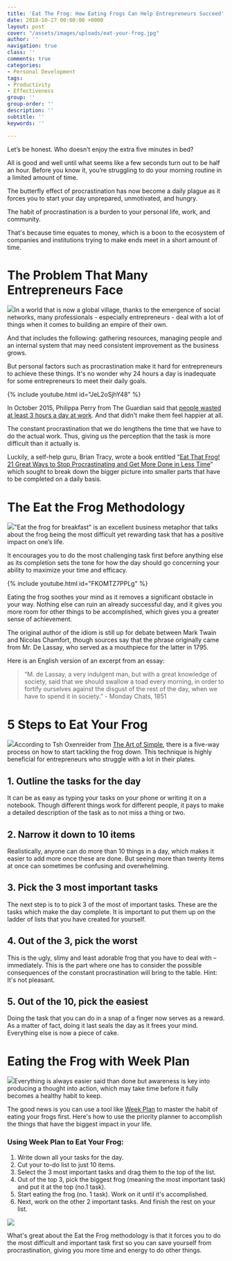 ```yaml
---
title: 'Eat The Frog: How Eating Frogs Can Help Entrepreneurs Succeed'
date: 2018-10-27 00:00:00 +0000
layout: post
cover: "/assets/images/uploads/eat-your-frog.jpg"
author: ''
navigation: true
class: ''
comments: true
categories:
- Personal Development
tags:
- Productivity
- Effectiveness
group: ''
group-order: ''
description: ''
subtitle: ''
keywords: ''

---
```

Let’s be honest. Who doesn’t enjoy the extra five minutes in bed?

All is good and well until what seems like a few seconds turn out to be half an hour. Before you know it, you’re struggling to do your morning routine in a limited amount of time.

The butterfly effect of procrastination has now become a daily plague as it forces you to start your day unprepared, unmotivated, and hungry.

The habit of procrastination is a burden to your personal life, work, and community.

That's because time equates to money, which is a boon to the ecosystem of companies and institutions trying to make ends meet in a short amount of time.

# The Problem That Many Entrepreneurs Face

![](/assets/images/uploads/eat-the-frog1.jpg)In a world that is now a global village, thanks to the emergence of social networks, many professionals - especially entrepreneurs - deal with a lot of things when it comes to building an empire of their own.

And that includes the following: gathering resources, managing people and an internal system that may need consistent improvement as the business grows.

But personal factors such as procrastination make it hard for entrepreneurs to achieve these things. It's no wonder why 24 hours a day is inadequate for some entrepreneurs to meet their daily goals.

{% include youtube.html id="JeL2oSjhY48" %}

In October 2015, Philippa Perry from The Guardian said that [people wasted at least 3 hours a day at work](https://www.theguardian.com/commentisfree/2015/oct/06/procrastination-waste-time-work-facebook). And that didn't make them feel happier at all.

The constant procrastination that we do lengthens the time that we have to do the actual work. Thus, giving us the perception that the task is more difficult than it actually is.

Luckily, a self-help guru, Brian Tracy, wrote a book entitled “[Eat That Frog! 21 Great Ways to Stop Procrastinating and Get More Done in Less Time](https://www.amazon.com/Eat-That-Frog-Second-Procrastinating/dp/0792754840)” which sought to break down the bigger picture into smaller parts that have to be completed on a daily basis.

# The Eat the Frog Methodology

![](/assets/images/uploads/eat-the-frog2.jpg)"Eat the frog for breakfast" is an excellent business metaphor that talks about the frog being the most difficult yet rewarding task that has a positive impact on one’s life.

It encourages you to do the most challenging task first before anything else as its completion sets the tone for how the day should go concerning your ability to maximize your time and efficacy.

{% include youtube.html id="FKOMTZ7PPLg" %}

Eating the frog soothes your mind as it removes a significant obstacle in your way. Nothing else can ruin an already successful day, and it gives you more room for other things to be accomplished, which gives you a greater sense of achievement.

The original author of the idiom is still up for debate between Mark Twain and Nicolas Chamfort, though sources say that the phrase originally came from Mr. De Lassay, who served as a mouthpiece for the latter in 1795.

Here is an English version of an excerpt from an essay:

> “M. de Lassay, a very indulgent man, but with a great knowledge of society, said that we should swallow a toad every morning, in order to fortify ourselves against the disgust of the rest of the day, when we have to spend it in society.” - Monday Chats, 1851

# 5 Steps to Eat Your Frog

![](/assets/images/uploads/eat-the-frog3.jpg)According to Tsh Oxenreider from [The Art of Simple](https://theartofsimple.net/), there is a five-way process on how to start tackling the frog down. This technique is highly beneficial for entrepreneurs who struggle with a lot in their plates.

## 1. Outline the tasks for the day

It can be as easy as typing your tasks on your phone or writing it on a notebook. Though different things work for different people, it pays to make a detailed description of the task as to not miss a thing or two.

## 2. Narrow it down to 10 items

Realistically, anyone can do more than 10 things in a day, which makes it easier to add more once these are done. But seeing more than twenty items at once can sometimes be confusing and overwhelming.

## 3. Pick the 3 most important tasks

The next step is to to pick 3 of the most of important tasks. These are the tasks which make the day complete. It is important to put them up on the ladder of lists that you have created for yourself.

## 4. Out of the 3, pick the worst

This is the ugly, slimy and least adorable frog that you have to deal with – immediately. This is the part where one has to consider the possible consequences of the constant procrastination will bring to the table. Hint: It's not pleasant.

## 5. Out of the 10, pick the easiest

Doing the task that you can do in a snap of a finger now serves as a reward. As a matter of fact, doing it last seals the day as it frees your mind. Everything else is now a piece of cake.

# Eating the Frog with Week Plan

![](/assets/images/uploads/eat-the-frog4.jpg)Everything is always easier said than done but awareness is key into producing a thought into action, which may take time before it fully becomes a healthy habit to keep.

The good news is you can use a tool like [Week Plan](https://weekplan.net) to master the habit of eating your frogs first. Here's how to use the priority planner to accomplish the things that have the biggest impact in your life.

### Using Week Plan to Eat Your Frog:

1. Write down all your tasks for the day.
2. Cut your to-do list to just 10 items.
3. Select the 3 most important tasks and drag them to the top of the list.
4. Out of the top 3, pick the biggest frog (meaning the most important task) and put it at the top (no.1 task).
5. Start eating the frog (no. 1 task). Work on it until it's accomplished.
6. Next, work on the other 2 important tasks. And finish the rest on your list.

![](/assets/images/uploads/ezgif.com-optimize.gif)

What's great about the Eat the Frog methodology is that it forces you to do the most difficult and important task first so you can save yourself from procrastination, giving you more time and energy to do other things.
